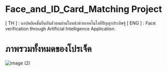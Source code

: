 # Face_and_ID_Card_Matching Project

\[ TH \] : แอปพลิเคชั่นยืนยันตัวตนผ่านใบหน้าด้วยเทคโนโลยีปัญญาประดิษฐ์
\[ ENG \] : Face verification through Artificial Intelligence Application.

# ภาพรวมทั้งหมดของโปรเจ็ค

![image (2)](https://user-images.githubusercontent.com/105279093/217842631-bdd4a670-db6d-4b0d-b30b-c3b0c451c9ca.png)

